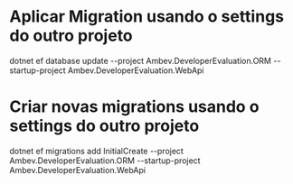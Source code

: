 # Aplicar Migration usando o settings do outro projeto

dotnet ef database update --project Ambev.DeveloperEvaluation.ORM --startup-project Ambev.DeveloperEvaluation.WebApi


# Criar novas migrations usando o settings do outro projeto
dotnet ef migrations add InitialCreate --project Ambev.DeveloperEvaluation.ORM --startup-project Ambev.DeveloperEvaluation.WebApi
